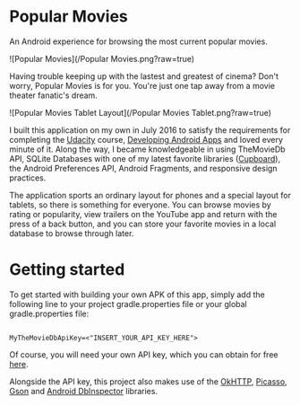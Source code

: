 # Popular Movies
An Android experience for browsing the most current popular movies.

![Popular Movies](/Popular Movies.png?raw=true)

Having trouble keeping up with the lastest and greatest of cinema? Don't worry, Popular Movies is for you. You're just one tap away from
a movie theater fanatic's dream. 

![Popular Movies Tablet Layout](/Popular Movies Tablet.png?raw=true)

I built this application on my own in July 2016 to satisfy the requirements for completing the [Udacity](https://www.udacity.com/) course, 
[Developing Android Apps](https://www.udacity.com/course/developing-android-apps--ud853) and loved every minute of it. Along the way,
I became knowledgeable in using TheMovieDb API, SQLite Databases with one of my latest favorite libraries ([Cupboard](https://bitbucket.org/littlerobots/cupboard)),
the Android Preferences API, Android Fragments, and responsive design practices.

The application sports an ordinary layout for phones and a special layout for tablets, so there is something for everyone. You can 
browse movies by rating or popularity, view trailers on the YouTube app and return with the press of a back button, and you can store your favorite
movies in a local database to browse through later. 

# Getting started

To get started with building your own APK of this app, simply add the following line to your project
gradle.properties file or your global gradle.properties file: 

<code> 
MyTheMovieDbApiKey=<"INSERT_YOUR_API_KEY_HERE">
</code>

Of course, you will need your own API key, which you can obtain for free [here](https://www.themoviedb.org/documentation/api?language=en).

Alongside the API key, this project also makes use of the [OkHTTP](https://github.com/square/okhttp), [Picasso](https://github.com/square/picasso), [Gson](https://github.com/google/gson) and [Android DbInspector](https://github.com/infinum/android_dbinspector) libraries.




